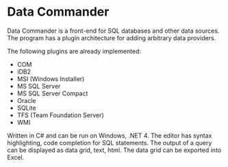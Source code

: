 Data Commander
==============

Data Commander is a front-end for SQL databases and other data sources.
The program has a plugin architecture for adding arbitrary data providers.

The following plugins are already implemented:

* COM
* iDB2
* MSI (Windows Installer)
* MS SQL Server
* MS SQL Server Compact
* Oracle
* SQLite
* TFS (Team Foundation Server)
* WMI
     
Written in C# and can be run on Windows, .NET 4.
The editor has syntax highlighting, code completion for SQL statements.
The output of a query can be displayed as data grid, text, html.
The data grid can be exported into Excel.
